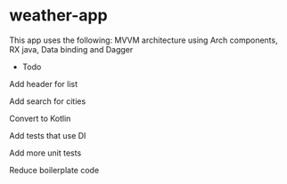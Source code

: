 # weather-app
This app uses the following: 
MVVM architecture using Arch components, RX java, Data binding and Dagger

- Todo 

Add header for list

Add search for cities 

Convert to Kotlin 

Add tests that use DI

Add more unit tests

Reduce boilerplate code
